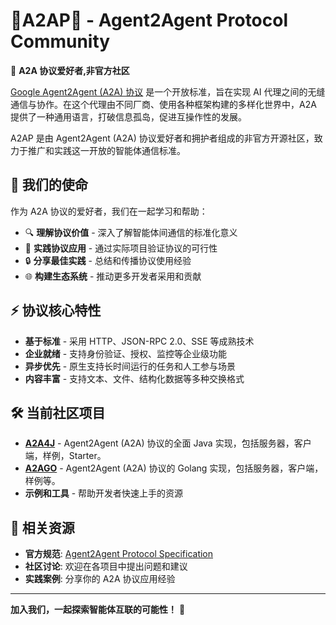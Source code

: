 # 👋A2AP👋 - Agent2Agent Protocol Community

🤖 **A2A 协议爱好者,非官方社区**

[Google Agent2Agent (A2A) 协议](https://google-a2a.github.io/A2A/) 是一个开放标准，旨在实现 AI 代理之间的无缝通信与协作。在这个代理由不同厂商、使用各种框架构建的多样化世界中，A2A 提供了一种通用语言，打破信息孤岛，促进互操作性的发展。

A2AP 是由 Agent2Agent (A2A) 协议爱好者和拥护者组成的非官方开源社区，致力于推广和实践这一开放的智能体通信标准。

## 🎯 我们的使命

作为 A2A 协议的爱好者，我们在一起学习和帮助：
- 🔍 **理解协议价值** - 深入了解智能体间通信的标准化意义
- 🤝 **实践协议应用** - 通过实际项目验证协议的可行性
- 🔒 **分享最佳实践** - 总结和传播协议使用经验
- 🌐 **构建生态系统** - 推动更多开发者采用和贡献

## ⚡ 协议核心特性

- **基于标准** - 采用 HTTP、JSON-RPC 2.0、SSE 等成熟技术
- **企业就绪** - 支持身份验证、授权、监控等企业级功能
- **异步优先** - 原生支持长时间运行的任务和人工参与场景
- **内容丰富** - 支持文本、文件、结构化数据等多种交换格式

## 🛠️ 当前社区项目

- **[A2A4J](https://github.com/a2ap/a2a4j)** - Agent2Agent (A2A) 协议的全面 Java 实现，包括服务器，客户端，样例，Starter。
- **[A2AGO](https://github.com/a2ap/a2ago)** - Agent2Agent (A2A) 协议的 Golang 实现，包括服务器，客户端，样例等。
- **示例和工具** - 帮助开发者快速上手的资源

## 📖 相关资源

- **官方规范**: [Agent2Agent Protocol Specification](https://google-a2a.github.io/A2A/specification/)
- **社区讨论**: 欢迎在各项目中提出问题和建议
- **实践案例**: 分享你的 A2A 协议应用经验

---

**加入我们，一起探索智能体互联的可能性！** 🚀
